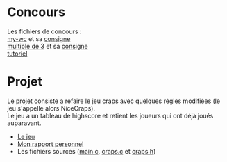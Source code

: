 # Concours
Les fichiers de concours :  
[my-wc](https://github.com/Mentra20/Projet-C-L2/blob/master/mywc_concours.c) et sa [consigne](https://github.com/Mentra20/Projet-C-L2/blob/master/mywc.pdf)  
[multiple de 3](https://github.com/Mentra20/Projet-C-L2/blob/master/multiple3_concours.c) et sa [consigne](https://github.com/Mentra20/Projet-C-L2/blob/master/multiplede3.pdf)  
[tutoriel](https://github.com/Mentra20/Projet-C-L2/blob/master/concours_tuto.c) 

# Projet 
Le projet consiste a refaire le jeu craps avec quelques règles modifiées (le jeu s'appelle alors NiceCraps).  
Le jeu a un tableau de highscore et retient les joueurs qui ont déjà joués auparavant.  

- [Le jeu](https://github.com/Mentra20/Projet-C-L2/blob/master/Projet%20C/NiceCraps.exe)  
- [Mon rapport personnel](https://github.com/Mentra20/Projet-C-L2/blob/master/Projet%20C/rapport%20MARTIN%20D'ESCRIENNE%20Yann.pdf)  
- Les fichiers sources ([main.c](https://github.com/Mentra20/Projet-C-L2/blob/master/Projet%20C/main.c), [craps.c](https://github.com/Mentra20/Projet-C-L2/blob/master/Projet%20C/craps.c) et [craps.h](https://github.com/Mentra20/Projet-C-L2/blob/master/Projet%20C/craps.h))
